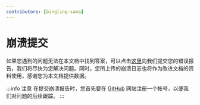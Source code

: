 ```yaml
---
contributors: [bingling-sama]
---
```


# 崩溃提交

如果您遇到的问题无法在本文档中找到答案，可以点击[这里](https://github.com/GlobeMC/crashmc.com/issues/new/choose)向我们提交您的错误报告，我们将尽快为您解决问题。同时，您所上传的崩溃日志也将作为改进文档的资料使用，感谢您为本文档提供数据。

:::info 注意
在提交崩溃报告时，您首先要在 [GitHub](https://github.com) 网站注册一个帐号，以便我们对问题的后续跟踪。
:::
